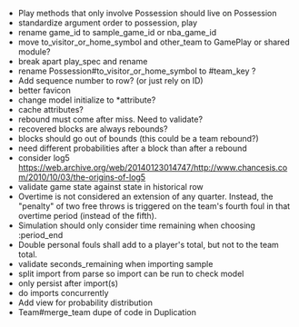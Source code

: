  * Play methods that only involve Possession should live on Possession
 * standardize argument order to possession, play
 * rename game_id to sample_game_id or nba_game_id
 * move to_visitor_or_home_symbol and other_team to GamePlay or shared module?
 * break apart play_spec and rename
 * rename Possession#to_visitor_or_home_symbol to #team_key ?
 * Add sequence number to row? (or just rely on ID)
 * better favicon
 * change model initialize to *attribute?
 * cache attributes?
 * rebound must come after miss. Need to validate?
 * recovered blocks are always rebounds?
 * blocks should go out of bounds (this could be a team rebound?)
 * need different probabilities after a block than after a rebound
 * consider log5 https://web.archive.org/web/20140123014747/http://www.chancesis.com/2010/10/03/the-origins-of-log5
 * validate game state against state in historical row
 * Overtime is not considered an extension of any quarter. Instead, the "penalty" of two free throws is triggered on the team's fourth foul in that overtime period (instead of the fifth).
 * Simulation should only consider time remaining when choosing :period_end
 * Double personal fouls shall add to a player's total, but not to the team total.
 * validate seconds_remaining when importing sample
 * split import from parse so import can be run to check model
 * only persist after import(s)
 * do imports concurrently
 * Add view for probability distribution
 * Team#merge_team dupe of code in Duplication
